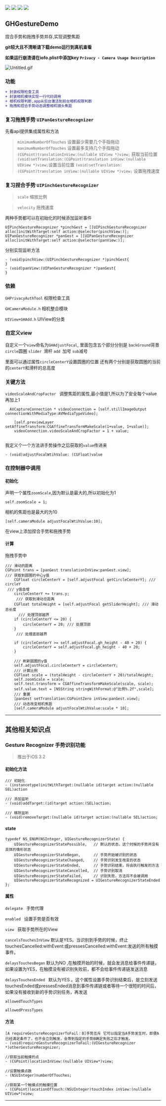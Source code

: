 ![](https://img.shields.io/badge/platform-iOS-red.svg) ![](https://img.shields.io/badge/language-Objective--C-orange.svg) 
![](https://img.shields.io/badge/license-MIT%20License-brightgreen.svg) 
![](https://img.shields.io/appveyor/ci/gruntjs/grunt.svg)


## GHGestureDemo

捏合手势和拖拽手势并存,实现调整焦距<br/>


**git较大且不清晰请下载demo运行到真机查看**

**如果运行崩溃请在iofo.plist中添加key `Privacy - Camera Usage Description`**

![Untitled.gif](https://upload-images.jianshu.io/upload_images/1419035-75858481f750f451.gif?imageMogr2/auto-orient/strip)

### 功能
```diff
+ 封装权限检查工具
+ 封装相机模块实现一行代码调用
+ 相机权限判断,app从后台激活到前台相机权限判断
+ 拖拽和捏合手势动态调整相机镜头焦距

```
### 复习拖拽手势 `UIPanGestureRecognizer `

先看api提供集成属性和方法

>`minimumNumberOfTouches` 设置最少需要几个手指拖动 
>`maximumNumberOfTouches`  设置最多支持几个手指拖动 
> `(CGPoint)translationInView:(nullable UIView *)view;` 获取当前位置  
> `(void)setTranslation:(CGPoint)translation inView:(nullable UIView *)view;`设置当前位置 
> `(void)setTranslation:(CGPoint)translation inView:(nullable UIView *)view;` 设置拖拽速度


### 复习捏合手势 `UIPinchGestureRecognizer `

>`scale` 缩放比例

>`velocity` 拖拽速度 

两种手势都可以在初始化的时候添加监听事件

```
UIPinchGestureRecognizer *pinchGest = [[UIPinchGestureRecognizer alloc]initWithTarget:self action:@selector(pinchView:)];
UIPanGestureRecognizer *panGest = [[UIPanGestureRecognizer alloc]initWithTarget:self action:@selector(panView:)];
```
分别实现监听方法

```
- (void)pinchView:(UIPinchGestureRecognizer *)pinchGest{
}
- (void)panView:(UIPanGestureRecognizer *)panGest{
}
```
### 依赖
`GHPrivacyAuthTool` 权限检查工具

`GHCameraModule.h` 相机整合模块

`UIView+GHAdd.h` UIView的分类

### 自定义view

自定义一个`view`命名为`GHAdjustFocal`,
里面包含五个部分分别是
`backGround`背景 `circle`圆圈 `slider `滑杆 `add `加号 `sub`减号

里面可以通过属性`circleCenterY`设置圆圈的位置
还有两个分别是获取圆圈的当前的`centerY`和滑杆的总高度

### 关键方法

`videoScaleAndCropFactor ` 调整焦距的属性,最小值是1,所以为了安全每个value再加上1

```
  AVCaptureConnection * videoConnection = [self.stillImageOutput connectionWithMediaType:AVMediaTypeVideo];

    [self.previewLayer setAffineTransform:CGAffineTransformMakeScale(1+value, 1+value)];
    videoConnection.videoScaleAndCropFactor = 1 + value;
    
```

我定义个一个方法讲手势操作之后获取的`value`传进来

```
- (void)adjustFocalWtihValue: (CGFloat)value 
```

### 在控制器中调用
#### 初始化
声明一个属性`zoomScale`,因为默认是最大的,所以初始化为1

```self.zoomScale = 1;```

相机的焦距也是最大的为10

```[self.cameraModule adjustFocalWtihValue:10];```

在view上添加捏合手势和拖拽手势

#### 计算
拖拽手势中
```
/// 滑动的距离
CGPoint trans = [panGest translationInView:panGest.view];
/// 获取到圆圈的中心y值
    CGFloat circleCenterY = [self.adjustFocal getCircleCenterY]; /// circleY
 /// y值自增
    circleCenterY += trans.y;
     /// 获取到滑动总距离
    CGFloat totalHeight = [self.adjustFocal getSliderHeight]; /// 滑动总长度
  	  /// 处理顶部越界
    if (circleCenterY <= 20) {
        circleCenterY = 20; /// 处理顶部
    }
     /// 处理底部越界

    if (circleCenterY >= self.adjustFocal.gh_height - 40 + 20) {
        circleCenterY = self.adjustFocal.gh_height - 40 + 20;
    }
    
    /// 刷新圆圈的y值
    self.adjustFocal.circleCenterY = circleCenterY;
    /// 计算比例
    CGFloat scale = (totalHeight - circleCenterY + 20)/totalHeight;
    self.zoomScale = scale;
    self.test.transform = CGAffineTransformMakeScale(scale, scale);
    self.value.text = [NSString stringWithFormat:@"比例%.2f",scale];
    /// 重置
    [panGest setTranslation:CGPointZero inView:panGest.view];
    /// 动态改变相机焦距
    [self.cameraModule adjustFocalWtihValue:scale * 10];
```
---


## 其他相关知识点
###  Gesture Recognizer 手势识别功能
> 推出于iOS 3.2

#### 初始化方法

```
/// 初始化
- (instancetype)initWithTarget:(nullable id)target action:(nullable SEL)action
```
```
/// 添加监听
- (void)addTarget:(id)target action:(SEL)action;
```
```
/// 移除监听
- (void)removeTarget:(nullable id)target action:(nullable SEL)action;
```
#### state

```
typedef NS_ENUM(NSInteger, UIGestureRecognizerState) {
    UIGestureRecognizerStatePossible,   // 默认的状态，这个时候的手势并没有具体的情形状态
    UIGestureRecognizerStateBegan,      // 手势开始被识别的状态
    UIGestureRecognizerStateChanged,    // 手势识别发生改变的状态
    UIGestureRecognizerStateEnded,      // 手势识别结束，将会执行触发的方法
    UIGestureRecognizerStateCancelled,  // 手势识别取消
    UIGestureRecognizerStateFailed,     // 识别失败，方法将不会被调用
    UIGestureRecognizerStateRecognized = UIGestureRecognizerStateEnded 
};
```
#### 属性
`delegate ` 手势代理

`enabled ` 设置手势是否有效
 
 `view ` 获取手势所在的View

`cancelsTouchesInView` 默认是YES。当识别到手势的时候，终止touchesCancelled:withEvent:或pressesCancelled:withEvent:发送的所有触摸事件。

`delaysTouchesBegan` 默认为NO ,在触摸开始的时候，就会发消息给事件传递链，如果设置为YES，在触摸没有被识别失败前，都不会给事件传递链发送消息

`delaysTouchesEnded ` 默认为YES 。这个属性设置手势识别结束后，是立刻发送touchesEnded或pressesEnded消息到事件传递链或者等待一个很短的时间后，如果没有接收到新的手势识别任务，再发送

`allowedTouchTypes `
     
`allowedPressTypes `

#### 方法

```
[A requireGestureRecognizerToFail：B]手势互斥 它可以指定当A手势发生时，即便A已经滿足条件了，也不会立刻触发，会等到指定的手势B确定失败之后才触发。
- (void)requireGestureRecognizerToFail:(UIGestureRecognizer *)otherGestureRecognizer;
```
```
//获取当前触摸的点
- (CGPoint)locationInView:(nullable UIView*)view;
```

```
//设置触摸点数
- (NSUInteger)numberOfTouches;
```
```
//获取某一个触摸点的触摸位置
- (CGPoint)locationOfTouch:(NSUInteger)touchIndex inView:(nullable UIView*)view; 
```
---